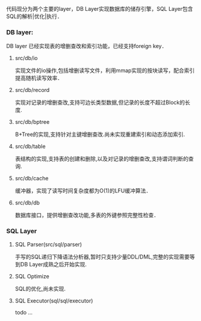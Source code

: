代码现分为两个主要的layer，DB Layer实现数据库的储存引擎，SQL Layer包含SQL的解析|优化|执行．

### DB layer:

DB layer 已经实现表的增删查改和索引功能，已经支持foreign key．

1. src/db/io

    实现文件的io操作,包括增删读写文件，利用mmap实现的按块读写，配合索引提高随机读写效率．

2. src/db/record

    实现对记录的增删查改,支持可边长类型数据,但记录的长度不超过Block的长度.

3. src/db/bptree

    B+Tree的实现,支持针对主键增删查改.尚未实现重建索引和动态添加索引.

4. src/db/table

    表结构的实现,支持表的创建和删除,以及对记录的增删查改,支持谓词判断的查询.

5. src/db/cache

    缓冲器，实现了读写时间复杂度都为O(1)的LFU缓冲算法．

6. src/db/db

    数据库接口，提供增删查改功能,多表的外键参照完整性检查．

### SQL Layer

1.  SQL Parser(src/sql/parser)

    手写的SQL递归下降语法分析器,暂时只支持少量DDL/DML,完整的实现需要等到DB Layer成熟之后开始实现.

2.  SQL Optimize

    SQL的优化,尚未实现.

3.  SQL Executor(sql/sql/executor)

    todo ...
